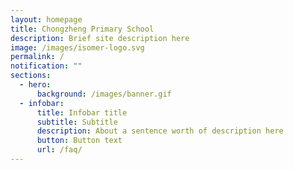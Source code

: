 ```yaml
---
layout: homepage
title: Chongzheng Primary School
description: Brief site description here
image: /images/isomer-logo.svg
permalink: /
notification: ""
sections:
  - hero:
      background: /images/banner.gif
  - infobar:
      title: Infobar title
      subtitle: Subtitle
      description: About a sentence worth of description here
      button: Button text
      url: /faq/
---
```


